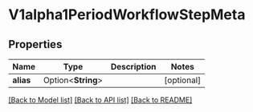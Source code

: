 # V1alpha1PeriodWorkflowStepMeta

## Properties

Name | Type | Description | Notes
------------ | ------------- | ------------- | -------------
**alias** | Option<**String**> |  | [optional]

[[Back to Model list]](../README.md#documentation-for-models) [[Back to API list]](../README.md#documentation-for-api-endpoints) [[Back to README]](../README.md)


